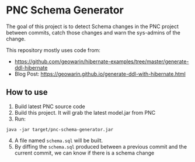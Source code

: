 # PNC Schema Generator

The goal of this project is to detect Schema changes in the PNC project between
commits, catch those changes and warn the sys-admins of the change.

This repository mostly uses code from:
- https://github.com/geowarin/hibernate-examples/tree/master/generate-ddl-hibernate
- Blog Post: https://geowarin.github.io/generate-ddl-with-hibernate.html

## How to use

1. Build latest PNC source code
2. Build this project. It will grab the latest model.jar from PNC
3. Run:
```
java -jar target/pnc-schema-generator.jar
```
4. A file named `schema.sql` will be built.
5. By diffing the `schema.sql` produced between a previous commit and the
   current commit, we can know if there is a schema change
